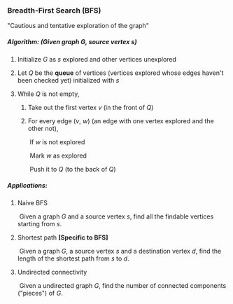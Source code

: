 ### Breadth-First Search (BFS)

"Cautious and tentative exploration of the graph"

##### Algorithm: (Given graph $G$, source vertex $s$)

1. Initialize $G$ as $s$ explored and other vertices unexplored

2. Let $Q$ be the **queue** of vertices (vertices explored whose edges haven't been checked yet) initialized with $s$

3. While $Q$ is not empty,

   1. Take out the first vertex $v$ (in the front of $Q$)

   2. For every edge ($v$, $w$) (an edge with one vertex explored and the other not),

      ​	If $w$ is not explored

      ​		Mark $w$ as explored

      ​		Push it to $Q$ (to the back of $Q$)




##### Applications:

1. Naive BFS

   ​	Given a graph $G$ and a source vertex $s$, find all the findable vertices starting from $s$.

2. Shortest path   **[Specific to BFS]**

   ​	Given a graph $G$, a source vertex $s$ and a destination vertex $d$, find the length of the shortest path from $s$ to $d$.

3. Undirected connectivity

   ​	Given a undirected graph $G$, find the number of connected components ("pieces") of $G$.

